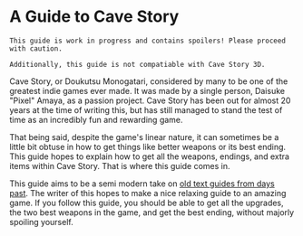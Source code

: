 # A Guide to Cave Story

```admonish warning
This guide is work in progress and contains spoilers! Please proceed with caution.  

Additionally, this guide is not compatiable with Cave Story 3D.
```

Cave Story, or Doukutsu Monogatari, considered by many to be one of the greatest indie games ever made. It was made by a single person, Daisuke "Pixel" Amaya, as a passion project. Cave Story has been out for almost 20 years at the time of writing this, but has still managed to stand the test of time as an incredibly fun and rewarding game.  

That being said, despite the game's linear nature, it can sometimes be a little bit obtuse in how to get things like better weapons or its best ending. This guide hopes to explain how to get all the weapons, endings, and extra items within Cave Story. That is where this guide comes in.  

This guide aims to be a semi modern take on [old text guides from days past](https://www.cavestory.org/guides/CaveStoryFAQ.txt). The writer of this hopes to make a nice relaxing guide to an amazing game. If you follow this guide, you should be able to get all the upgrades, the two best weapons in the game, and get the best ending, without majorly spoiling yourself.
